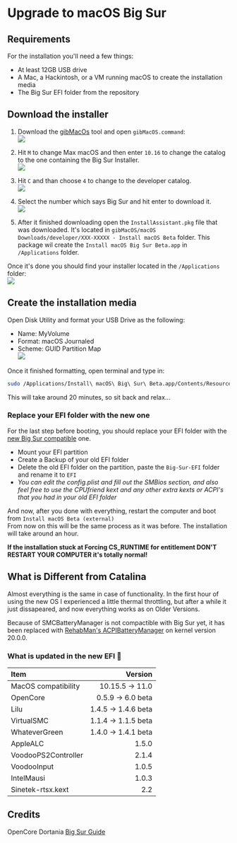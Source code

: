 # Upgrade to macOS Big Sur

## Requirements
For the installation you'll need a few things:  
* At least 12GB USB drive
* A Mac, a Hackintosh, or a VM running macOS to create the installation media
* The Big Sur EFI folder from the repository

## Download the installer
1. Download the [gibMacOs](https://github.com/corpnewt/gibMacOS) tool and open `gibMacOS.command`:  
![](/Images/BigSurInstallation1.png)

2. Hit `M` to change Max macOS and then enter `10.16` to change the catalog to the one containing the Big Sur Installer.  
![](/Images/BigSurInstallation2.png)

3. Hit `C` and than choose `4` to change to the developer catalog.  
![](/Images/BigSurInstallation3.png)

4. Select the number which says Big Sur and hit enter to download it.  
![](/Images/BigSurInstallation4.png)

5. After it finished downloading open the `InstallAssistant.pkg` file that was downloaded. It's located in `gibMacOS/macOS Downloads/developer/XXX-XXXXX - Install macOS Beta` folder. This package wil create the `Install macOS Big Sur Beta.app` in `/Applications` folder.  


Once it's done you should find your installer located in the `/Applications` folder:  
![](/Images/BigSurInstallation5.png)

## Create the installation media
Open Disk Utility and format your USB Drive as the following: 
* Name: MyVolume
* Format: macOS Journaled
* Scheme: GUID Partition Map  
![](/Images/BigSurInstallation6.png)

Once it finished formatting, open terminal and type in:  

```sh
sudo /Applications/Install\ macOS\ Big\ Sur\ Beta.app/Contents/Resources/createinstallmedia --volume /Volumes/MyVolume
```

This will take around 20 minutes, so sit back and relax...

### Replace your EFI folder with the new one
For the last step before booting, you should replace your EFI folder with the [new Big Sur compatible](/macOS-11.0-Big-Sur/EFI) one.
* Mount your EFI partition
* Create a Backup of your old EFI folder
* Delete the old EFI folder on the partition, paste the `Big-Sur-EFI` folder and rename it to `EFI`
* *You can edit the config.plist and fill out the SMBios section, and also feel free to use the CPUfriend kext and any other extra kexts or ACPI's that you had in your old EFI folder*  

And now, after you done with everything, restart the computer and boot from `Install macOS Beta (external)`  
From now on this will be the same process as it was before. The installation will take around an hour.

**If the installation stuck at Forcing CS_RUNTIME for entitlement DON'T RESTART YOUR COMPUTER it's totally normal!**

## What is Different from Catalina
Almost everything is the same in case of functionality. In the first hour of using the new OS I experienced a little thermal throttling, but after a while it just dissapeared, and now everything works as on Older Versions.  

Because of SMCBatteryManager is not compactible with Big Sur yet, it has been replaced with [RehabMan's ACPIBatteryManager](https://github.com/RehabMan/OS-X-ACPI-Battery-Driver) on kernel version 20.0.0.

### What is updated in the new EFI 🔁
| Item | Version |
| :--- | ---: |
| MacOS compatibility | 10.15.5 -> 11.0 |
| OpenCore | 0.5.9 -> 6.0 beta |
| Lilu | 1.4.5  -> 1.4.6 beta|
| VirtualSMC | 1.1.4  -> 1.1.5 beta|
| WhateverGreen | 1.4.0  -> 1.4.1 beta|
| AppleALC | 1.5.0 |
| VoodooPS2Controller | 2.1.4 |
| VoodooInput | 1.0.5 |
| IntelMausi | 1.0.3 |
| Sinetek-rtsx.kext | 2.2 |

## Credits
OpenCore Dortania [Big Sur Guide](https://dortania.github.io/OpenCore-Install-Guide/extras/big-sur/)
